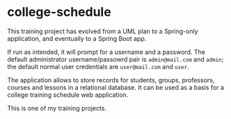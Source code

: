 # college-schedule

This training project has evolved from a UML plan to a Spring-only application, and eventually to a Spring Boot app.

If run as intended, it will prompt for a username and a password. The default administrator username/passowrd pair is `admin@mail.com` and `admin`; the default normal user credentials are `user@mail.com` and `user`.

The application allows to store records for students, groups, professors, courses and lessons in a relational database. It can be used as a basis for a college training schedule web application.

This is one of my training projects.
